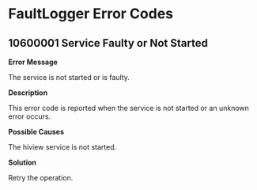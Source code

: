 # FaultLogger Error Codes

## 10600001 Service Faulty or Not Started

**Error Message**

The service is not started or is faulty.

**Description**

This error code is reported when the service is not started or an unknown error occurs.

**Possible Causes**

The hiview service is not started.

**Solution**

Retry the operation.
